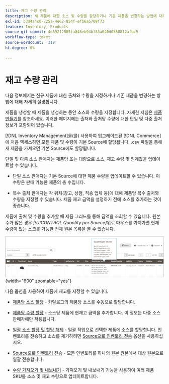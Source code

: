 ```yaml
---
title: 재고 수량 관리
description: 새 제품에 대한 소스 및 수량을 할당하거나 기존 제품을 변경하는 방법에 대해 알아봅니다.
exl-id: b3d4a4c0-725a-4e62-854f-efb6a5709f73
feature: Inventory, Products
source-git-commit: 4d89212585fa846eb94bf83a640d0358812afbc5
workflow-type: tm+mt
source-wordcount: '319'
ht-degree: 0%

---
```


# 재고 수량 관리

다음 정보에서는 신규 제품에 대한 출처와 수량을 지정하거나 기존 제품을 변경하는 방법에 대해 자세히 설명합니다.

제품을 생성할 때 제품을 생성하는 동안 소스와 수량을 지정합니다. 자세한 지침은 [제품 만들기](../catalog/product-create.md)를 참조하세요. 이러한 페이지에는 출처와 출처당 수량에 대한 단일 및 다중 출처 정보가 포함되어 있습니다.

[!DNL Inventory Management]을(를) 사용하여 업그레이드된 [!DNL Commerce]에 처음 액세스하면 모든 제품 및 수량이 기본 Source에 할당됩니다. .csv 파일을 통해 새 제품을 가져오면 기본 Source에도 할당됩니다.

단일 및 다중 소스 판매자는 제품당 또는 대량으로 소스, 재고 수량 및 임계값을 업데이트할 수 있습니다.

- 단일 소스 판매자는 기본 Source에 대한 제품 수량을 업데이트할 수 있습니다. 이 수량은 판매 가능한 제품의 총 수입니다.

- 복수 출처 판매자는 각 위치(창고, 상점, 직송 업체 등)에 대해 제품당 복수 출처와 수량을 지정할 수 있습니다. 제품 재고 금액을 설정하기 전에 소스를 추가하는 것이 좋습니다.

제품에 출처 및 수량을 추가할 때 제품 그리드를 통해 금액을 조회할 수 있습니다. 원본 수가 많은 경우 _[!UICONTROL Quantity per Source]_&#x200B;위로 마우스를 가져가면 현재 수량이 있는 스크롤 가능한 전체 원본 목록을 볼 수 있습니다.

![소스당 제품 수량](assets/inventory-product-quantity.png){width="600" zoomable="yes"}

다음 옵션을 사용하여 제품에 재고를 지정할 수 있습니다.

- [제품당 소스 할당](sources-assign-per-product.md) - 카탈로그의 제품당 소스를 수동으로 할당합니다.

- [제품당 수량 할당](quantities-assign-per-product.md) - 소스당 제품에 현재고 금액을 추가합니다. 이 정보는 다중 소스 판매자에만 적용됩니다.

- [일괄 소스 할당 및 할당 해제](bulk-assignment.md) - 일괄 작업으로 선택한 제품에 소스를 할당합니다. 인벤토리를 전송하고 소스를 제거하려면 [Source으로 인벤토리 전송](inventory-transfer.md) 옵션을 사용하십시오.

- [Source으로 인벤토리 전송](inventory-transfer.md) - 모든 인벤토리를 하나의 원본 원본에서 대상 원본으로 일괄 전송합니다.

- [수량 가져오기 및 내보내기](inventory-import-export.md) - 가져오기 및 내보내기 기능을 사용하여 여러 제품 SKU를 소스 및 재고 수량으로 업데이트합니다.

